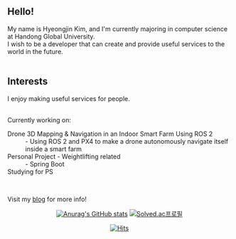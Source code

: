  <h2>Hello!</h2>
 My name is Hyeongjin Kim, and I'm currently majoring in computer science at Handong Global University. <br>
 I wish to be a developer that can create and provide useful services to the world in the future. <br>
 <br>
 
 <h2>Interests</h2>
 I enjoy making useful services for people. <br> <br>
 
 Currently working on: <br>
 <dl>
	 <dt>Drone 3D Mapping & Navigation in an Indoor Smart Farm Using ROS 2</dt>
	 <dd>- Using ROS 2 and PX4 to make a drone autonomously navigate itself inside a smart farm</dd>
	 <dt>Personal Project - Weightlifting related</dt>
	 <dd>- Spring Boot</dd>
	 <dt>Studying for PS</dt>
 </dl>
 
 <br>
 
 Visit my [blog](https://hhjj0506.github.io/) for more info!
 
 <div align=center>
	
  [![Anurag's GitHub stats](https://github-readme-stats.vercel.app/api?username=hhjj0506&show_icons=true&theme=dark)](https://github.com/anuraghazra/github-readme-stats)
[![Solved.ac프로필](http://mazassumnida.wtf/api/v2/generate_badge?boj=hhjj0506)](https://solved.ac/hhjj0506)
  
  [![Hits](https://hits.seeyoufarm.com/api/count/incr/badge.svg?url=https%3A%2F%2Fgithub.com%2Fhhjj0506&count_bg=%237D7D7D&title_bg=%23030303&icon=&icon_color=%23E7E7E7&title=hits&edge_flat=false)](https://hits.seeyoufarm.com)
	
  </div>

